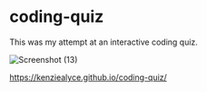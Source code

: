 # coding-quiz

This was my attempt at an interactive coding quiz. 

![Screenshot (13)](https://user-images.githubusercontent.com/73435380/103939953-39628e00-50f2-11eb-99fc-cb0f0bd1b29d.png)

https://kenziealyce.github.io/coding-quiz/

